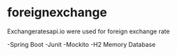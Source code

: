 # foreignexchange

Exchangeratesapi.io were used for foreign exchange rate

-Spring Boot
-Junit 
-Mockito
-H2 Memory Database



